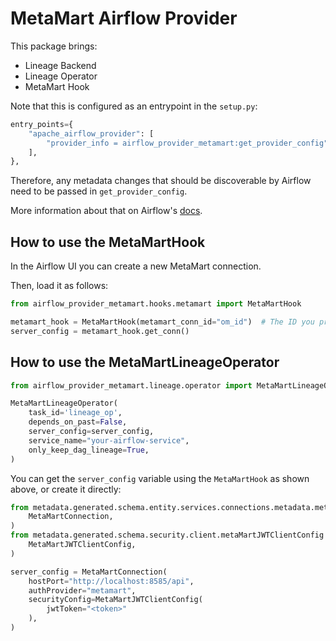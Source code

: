 # MetaMart Airflow Provider

This package brings:
- Lineage Backend
- Lineage Operator
- MetaMart Hook

Note that this is configured as an entrypoint in the `setup.py`:

```python
entry_points={
    "apache_airflow_provider": [
        "provider_info = airflow_provider_metamart:get_provider_config"
    ],
},
```

Therefore, any metadata changes that should be discoverable by Airflow need to be passed in `get_provider_config`.

More information about that on Airflow's [docs](https://airflow.apache.org/docs/apache-airflow-providers/index.html?utm_cta=website-events-featured-summit#creating-your-own-providers).

## How to use the MetaMartHook

In the Airflow UI you can create a new MetaMart connection.

Then, load it as follows:

```python
from airflow_provider_metamart.hooks.metamart import MetaMartHook

metamart_hook = MetaMartHook(metamart_conn_id="om_id")  # The ID you provided
server_config = metamart_hook.get_conn()
```

## How to use the MetaMartLineageOperator

```python
from airflow_provider_metamart.lineage.operator import MetaMartLineageOperator

MetaMartLineageOperator(
    task_id='lineage_op',
    depends_on_past=False,
    server_config=server_config,
    service_name="your-airflow-service",
    only_keep_dag_lineage=True,
)
```

You can get the `server_config` variable using the `MetaMartHook` as shown above, or create it
directly:

```python
from metadata.generated.schema.entity.services.connections.metadata.metaMartConnection import (
    MetaMartConnection,
)
from metadata.generated.schema.security.client.metaMartJWTClientConfig import (
    MetaMartJWTClientConfig,
)

server_config = MetaMartConnection(
    hostPort="http://localhost:8585/api",
    authProvider="metamart",
    securityConfig=MetaMartJWTClientConfig(
        jwtToken="<token>"
    ),
)
```
